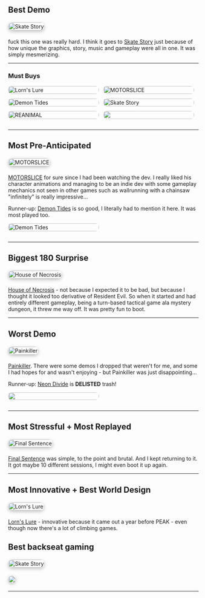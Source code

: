 ## Best Demo

<div class="featured-game">
  <a href="https://store.steampowered.com/app/1263240/Skate_Story/" target="_blank">
    <img src="https://shared.fastly.steamstatic.com/store_item_assets/steam/apps/1263240/fcd83e0b0fdddef3f4db4718fcd3a84f184dafe3/header.jpg" alt="Skate Story">
  </a>
</div>

fuck this one was really hard. I think it goes to [Skate Story](https://github.com/chrisbrasington/nextfest/blob/main/2025_October.md#skate-story) just because of how unique the graphics, story, music and gameplay were all in one. It was simply mesmerizing.  

--- 

### Must Buys 

<div class="runner-gallery">
  <a href="https://store.steampowered.com/app/1417930/Lorns_Lure/"><img src="https://shared.fastly.steamstatic.com/store_item_assets/steam/apps/1417930/header.jpg" alt="Lorn's Lure"></a>
  <a href="https://store.steampowered.com/app/2830030/MOTORSLICE/"><img src="https://shared.fastly.steamstatic.com/store_item_assets/steam/apps/2830030/header.jpg" alt="MOTORSLICE"></a>
  <a href="https://store.steampowered.com/app/2585890/Demon_Tides/"><img src="https://shared.fastly.steamstatic.com/store_item_assets/steam/apps/2585890/header.jpg" alt="Demon Tides"></a>
  <a href="https://store.steampowered.com/app/1263240/Skate_Story/"><img src="https://shared.fastly.steamstatic.com/store_item_assets/steam/apps/1263240/fcd83e0b0fdddef3f4db4718fcd3a84f184dafe3/header.jpg" alt="Skate Story"></a>
  <a href="https://store.steampowered.com/app/2129530/REANIMAL/"><img src="https://shared.fastly.steamstatic.com/store_item_assets/steam/apps/2129530/header.jpg" alt="REANIMAL"></a>
  <a href="https://store.steampowered.com/app/1395520/The_Sance_of_Blake_Manor/"><img src="https://shared.fastly.steamstatic.com/store_item_assets/steam/apps/1395520/09df209c551539dc76679ca24b079b5771c2c281/header.jpg?t=1761138670"></a>
</div>

---

## Most Pre-Anticipated

<div class="featured-game">
  <a href="https://store.steampowered.com/app/2830030/MOTORSLICE/" target="_blank">
    <img src="https://shared.fastly.steamstatic.com/store_item_assets/steam/apps/2830030/header.jpg" alt="MOTORSLICE">
  </a>
</div>

[MOTORSLICE](https://github.com/chrisbrasington/nextfest/blob/main/2025_October.md#motorslice) for sure since I had been watching the dev. I really liked his character animations and managing to be an indie dev with some gameplay mechanics not seen in other games such as wallrunning with a chainsaw "infinitely" is really impressive...  

Runner-up: [Demon Tides](https://github.com/chrisbrasington/nextfest/blob/main/2025_October.md#neon-divide) is so good, I literally had to mention it here. It was most played too.

<div class="runner-gallery">
  <a href="https://store.steampowered.com/app/2585890/Demon_Tides/"><img src="https://shared.fastly.steamstatic.com/store_item_assets/steam/apps/2585890/header.jpg" alt="Demon Tides"></a></div>

---

## Biggest 180 Surprise

<div class="featured-game">
  <a href="https://store.steampowered.com/app/2005870/House_of_Necrosis/" target="_blank">
    <img src="https://shared.fastly.steamstatic.com/store_item_assets/steam/apps/2005870/header.jpg?t=1759762809" alt="House of Necrosis">
  </a>
</div>

[House of Necrosis](https://github.com/chrisbrasington/nextfest/blob/main/2025_October.md#house-of-necrosis-demo) - not because I expected it to be bad, but because I thought it looked too derivative of Resident Evil. So when it started and had entirely different gameplay, being a turn-based tactical game ala mystery dungeon, it threw me way off. It was pretty fun to boot.

---

## Worst Demo

<div class="featured-game">
  <a href="https://store.steampowered.com/app/2300120/Painkiller/" target="_blank">
    <img src="https://shared.fastly.steamstatic.com/store_item_assets/steam/apps/2300120/fa89a77d18796ccbc571f178b67f348b671b529d/header.jpg?t=1761066355" alt="Painkiller">
  </a>
</div>

[Painkiller](https://github.com/chrisbrasington/nextfest/blob/main/2025_October.md#painkiller). There were some demos I dropped that weren't for me, and some I had hopes for and wasn't enjoying - but Painkiller was just disappointing...

Runner-up: [Neon Divide](https://github.com/chrisbrasington/nextfest/blob/main/2025_October.md#neon-divide) is <b>DELISTED</b> trash!

<div class="runner-gallery">
  <a href="https://steamdb.info/app/3887650/history/" target="_blank">
    <img src="https://shared.fastly.steamstatic.com/store_item_assets/steam/apps/3887650/de1dce4ee5e14ded7316ce6c37b89496c3f26709/header.jpg? alt="NEON DIVIDE">
  </a>
</div>

---

## Most Stressful + Most Replayed

<div class="featured-game">
  <a href="https://store.steampowered.com/app/2413950/Final_Sentence/" target="_blank">
    <img src="https://shared.fastly.steamstatic.com/store_item_assets/steam/apps/2413950/dd0951a66c786b1a81547af2f7cd055362c9c7f1/header.jpg?t=1760176284" alt="Final Sentence">
  </a>
</div>

[Final Sentence](https://github.com/chrisbrasington/nextfest/blob/main/2025_October.md#final-sentence-demo) was simple, to the point and brutal. And I kept returning to it. It got maybe 10 different sessions, I might even boot it up again.

---

## Most Innovative + Best World Design

<div class="featured-game">
  <a href="https://store.steampowered.com/app/1417930/Lorns_Lure/" target="_blank">
    <img src="https://shared.fastly.steamstatic.com/store_item_assets/steam/apps/1417930/header.jpg" alt="Lorn's Lure">
  </a>
</div>

[Lorn's Lure](https://github.com/chrisbrasington/nextfest/blob/main/2025_October.md#lorns-lure) - innovative because it came out a year before PEAK - even though now there's a lot of climbing games.

## Best backseat gaming

<div class="featured-game">
  <a href="https://store.steampowered.com/app/1263240/Skate_Story/" target="_blank">
    <img src="https://shared.fastly.steamstatic.com/store_item_assets/steam/apps/1263240/fcd83e0b0fdddef3f4db4718fcd3a84f184dafe3/header.jpg" alt="Skate Story">
  </a>
</div>

<div class="featured-game">
  <a href="https://store.steampowered.com/app/1395520/The_Sance_of_Blake_Manor/"><img src="https://shared.fastly.steamstatic.com/store_item_assets/steam/apps/1395520/09df209c551539dc76679ca24b079b5771c2c281/header.jpg?t=1761138670"></a>
</div>

---



<style>
/* ===== Featured Game (Large Banner) ===== */
.featured-game {
  display: flex;
  justify-content: left;
  margin: 1.5em 0;
}

.featured-game img {
  width: 100%;
  max-width: 600px;
  border-radius: 12px;
  transition: transform 0.25s ease, box-shadow 0.25s ease;
  box-shadow: 0 3px 10px rgba(0, 0, 0, 0.25);
}

.featured-game img:hover {
  transform: scale(1.03);
  box-shadow: 0 6px 18px rgba(0, 0, 0, 0.4);
}

/* ===== Runner-up Gallery (Smaller Images) ===== */
.runner-gallery {
  display: flex;
  flex-wrap: wrap;
  justify-content: left;
  gap: 12px;
  margin: 1em 0 2em;
}

.runner-gallery a {
  flex: 1 1 200px;
  max-width: 240px;
  border-radius: 8px;
  overflow: hidden;
  transition: transform 0.2s ease, box-shadow 0.2s ease;
}

.runner-gallery a:hover {
  transform: scale(1.05);
  box-shadow: 0 4px 12px rgba(0, 0, 0, 0.25);
}

.runner-gallery img {
  width: 100%;
  height: auto;
  display: block;
  border-radius: 8px;
}
</style>
